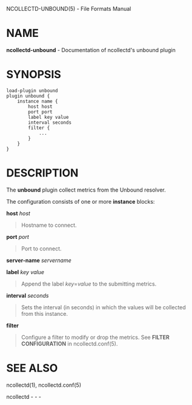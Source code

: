 NCOLLECTD-UNBOUND(5) - File Formats Manual

# NAME

**ncollectd-unbound** - Documentation of ncollectd's unbound plugin

# SYNOPSIS

	load-plugin unbound
	plugin unbound {
	    instance name {
	        host host
	        port port
	        label key value
	        interval seconds
	        filter {
	            ...
	        }
	    }
	}

# DESCRIPTION

The **unbound** plugin collect metrics from the Unbound resolver.

The configuration consists of one or more **instance** blocks:

**host** *host*

> Hostname to connect.

**port** *port*

> Port to connect.

**server-name** *servername*

**label** *key* *value*

> Append the label *key*=*value* to the submitting metrics.

**interval** *seconds*

> Sets the interval (in seconds) in which the values will be collected
> from this instance.

**filter**

> Configure a filter to modify or drop the metrics.
> See **FILTER CONFIGURATION** in
> ncollectd.conf(5).

# SEE ALSO

ncollectd(1),
ncollectd.conf(5)

ncollectd - - -

